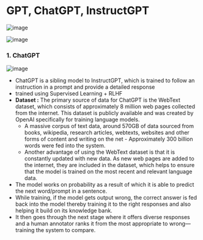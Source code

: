 # GPT, ChatGPT, InstructGPT
![image](https://user-images.githubusercontent.com/129742046/236900096-c38791b3-498e-4abb-85b4-277924d4a3bd.png)

![image](https://user-images.githubusercontent.com/129742046/236911422-d85a9d3e-ea46-4cf7-9fa1-dac4c0e3b4d3.png)




### 1. ChatGPT


![image](https://user-images.githubusercontent.com/129742046/236998923-a155a2e4-d2b3-4157-a8da-53126150b66c.png)

- ChatGPT is a sibling model to InstructGPT, which is trained to follow an instruction in a prompt and provide a detailed response
- trained using Supervised Learning + RLHF 
- **Dataset :** The primary source of data for ChatGPT is the WebText dataset, which consists of approximately 8 million web pages collected from the internet. This dataset is publicly available and was created by OpenAI specifically for training language models.
    - A massive corpus of text data, around 570GB of data sourced from books, wikipedia, research articles, webtexts, websites and other forms of content and writing on the net - Approximately 300 billion words were fed into the system.
    - Another advantage of using the WebText dataset is that it is constantly updated with new data. As new web pages are added to the internet, they are included in the dataset, which helps to ensure that the model is trained on the most recent and relevant language data.
- The model works on probability as a result of which it is able to predict the next word/prompt in a sentence.
- While training, if the model gets output wrong, the correct answer is fed back into the model thereby training it to the right responses and also helping it build on its knowledge bank.
- It then goes through the next stage where it offers diverse responses and a human annotator ranks it from the most appropriate to wrong—training the system to compare.
